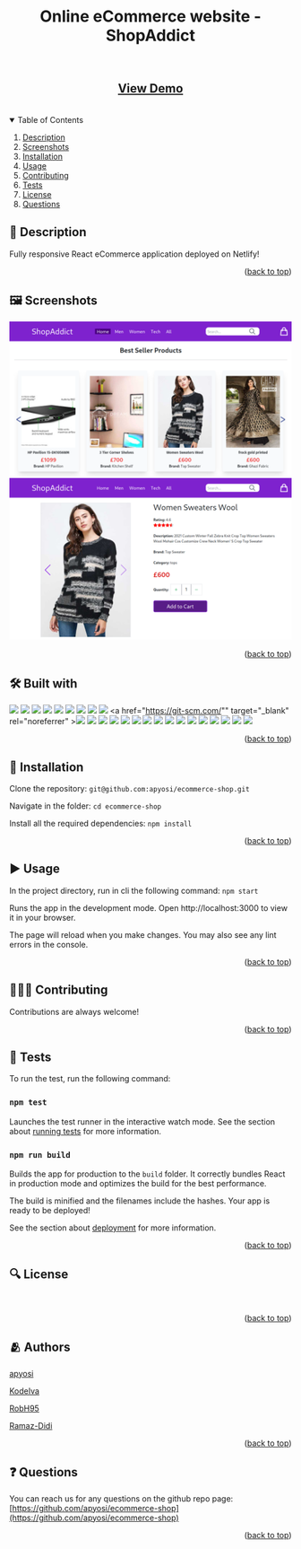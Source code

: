 



<a id="readme-top"></a>

<div align="center">
<h1 align="center">Online eCommerce website - ShopAddict </h1>
<a href="https://github.com/apyosi/ecommerce-shop/graphs/contributors"><img src="https://img.shields.io/github/contributors/apyosi/ecommerce-shop.svg?style=for-the-badge" alt=""></a>
<a href="https://github.com/apyosi/ecommerce-shop/network/members"><img src="https://img.shields.io/github/forks/apyosi/ecommerce-shop.svg?style=for-the-badge" alt=""></a>
<a href="https://github.com/apyosi/ecommerce-shop/stargazers"><img src="https://img.shields.io/github/stars/apyosi/ecommerce-shop.svg?style=for-the-badge" alt=""></a>
<a href="https://github.com/apyosi/ecommerce-shop/issues"><img src="https://img.shields.io/github/issues/apyosi/ecommerce-shop.svg?style=for-the-badge" alt=""></a>
<a href="https://opensource.org/licenses/MIT"><img src="https://img.shields.io/badge/License-MIT-yellow.svg" alt=""></a><br>
<h2><a href="https://transcendent-kringle-16abc9.netlify.app/" target="_blank"">View Demo</a></h2><br>
</div>

<details open>
  <summary>Table of Contents</summary>
  <ol>
    <li><a href="#description">Description</a></li>
    <li><a href="#screenshots">Screenshots</a></li>
    <li><a href="#installation">Installation</a></li>
    <li><a href="#usage">Usage</a></li>
    <li><a href="#contributing">Contributing</a></li>
    <li><a href="#tests">Tests</a></li>
    <li><a href="#license">License</a></li>
    <li><a href="#questions">Questions</a></li>
  </ol>
</details>

<h2 id="description">🧾 Description</h2>


 Fully responsive React eCommerce application deployed on Netlify!

<p align="right">(<a href="#readme-top">back to top</a>)</p>

<h2 id="screenshots"> 🖼️ Screenshots</h2>

![screenshot](./demo/image1.png "Home page screenshot")
![screenshot](./demo/image2.png "Product page screenshot")

<p align="right">(<a href="#readme-top">back to top</a>)</p>

<h2 id="description">🛠️ Built with</h2>

<a href="https://developer.mozilla.org/en-US/docs/Glossary/HTML5" target="_blank" rel="noreferrer" ><img src="https://img.shields.io/badge/HTML5-E34F26?style=for-the-badge&logo=html5&logoColor=white" /></a>
<a href="https://www.w3.org/TR/CSS/#css" target="_blank" rel="noreferrer" ><img src="https://img.shields.io/badge/CSS3-1572B6?style=for-the-badge&logo=css3&logoColor=white" /></a>
<a href="https://developer.mozilla.org/en-US/docs/Web/JavaScript" target="_blank" rel="noreferrer" ><img src="https://img.shields.io/badge/JavaScript-323330?style=for-the-badge&logo=javascript&logoColor=F7DF1E" /></a>
<a href="https://tailwindcss.com/" target="_blank" rel="noreferrer" ><img src="https://img.shields.io/badge/Tailwind_CSS-38B2AC?style=for-the-badge&logo=tailwind-css&logoColor=white" /></a>
<a href="https://nodejs.org/en/" target="_blank" rel="noreferrer" ><img src="https://img.shields.io/badge/Node.js-339933?style=for-the-badge&logo=nodedotjs&logoColor=white" /></a>
<a href="https://www.npmjs.com/" target="_blank" rel="noreferrer" ><img src="https://img.shields.io/badge/npm-CB3837?style=for-the-badge&logo=npm&logoColor=white" /></a>
<a href="https://reactjs.org/" target="_blank" rel="noreferrer" ><img src="https://img.shields.io/badge/React-20232A?style=for-the-badge&logo=react&logoColor=61DAFB" /></a>
<a href="https://reactrouter.com/" target="_blank" rel="noreferrer" ><img src="https://img.shields.io/badge/React_Router-CA4245?style=for-the-badge&logo=react-router&logoColor=white" /></a>
<a href="" target="_blank" rel="noreferrer" ><img src="https://img.shields.io/badge/Webpack-8DD6F9?style=for-the-badge&logo=Webpack&logoColor=white" /></a>
<a href="https://git-scm.com/"" target="_blank" rel="noreferrer" ><img src="https://img.shields.io/badge/GIT-E44C30?style=for-the-badge&logo=git&logoColor=white" /></a>
<a href="https://github.com/" target="_blank" rel="noreferrer" ><img src="https://img.shields.io/badge/GitHub-100000?style=for-the-badge&logo=github&logoColor=white" /></a>
<a href="https://www.markdownguide.org/" target="_blank" rel="noreferrer" ><img src="https://img.shields.io/badge/Markdown-000000?style=for-the-badge&logo=markdown&logoColor=white" /></a>
<a href="https://www.json.org/json-en.html" target="_blank" rel="noreferrer" ><img src="https://img.shields.io/badge/json-5E5C5C?style=for-the-badge&logo=json&logoColor=white" /></a>
<a href="https://fontawesome.com/" target="_blank" rel="noreferrer" ><img src="https://img.shields.io/badge/Font_Awesome-339AF0?style=for-the-badge&logo=fontawesome&logoColor=white" /></a>
<a href="https://postcss.org/" target="_blank" rel="noreferrer" ><img src="https://img.shields.io/badge/postcss-DD3A0A?style=for-the-badge&logo=postcss&logoColor=white" /></a>
<a href="https://www.netlify.com/" target="_blank" rel="noreferrer" ><img src="https://img.shields.io/badge/Netlify-00C7B7?style=for-the-badge&logo=netlify&logoColor=white" /></a>
<a href="https://code.visualstudio.com/" target="_blank" rel="noreferrer" ><img src="https://img.shields.io/badge/VSCode-0078D4?style=for-the-badge&logo=visual%20studio%20code&logoColor=white" /></a>
<a href="https://eslint.org/" target="_blank" rel="noreferrer" ><img src="https://img.shields.io/badge/eslint-3A33D1?style=for-the-badge&logo=eslint&logoColor=white" /></a>
<a href="https://prettier.io/" target="_blank" rel="noreferrer" ><img src="https://img.shields.io/badge/prettier-1A2C34?style=for-the-badge&logo=prettier&logoColor=F7BA3E" /></a>
<a href="https://www.mozilla.org/en-US/firefox/new/" target="_blank" rel="noreferrer" ><img src="https://img.shields.io/badge/Firefox_Browser-FF7139?style=for-the-badge&logo=Firefox-Browser&logoColor=white" /></a>
<a href="https://www.google.com/chrome/" target="_blank" rel="noreferrer" ><img src="https://img.shields.io/badge/Google_chrome-4285F4?style=for-the-badge&logo=Google-chrome&logoColor=white" /></a>
<a href="https://www.microsoft.com/en-us/edge" target="_blank" rel="noreferrer" ><img src="https://img.shields.io/badge/Microsoft_Edge-0078D7?style=for-the-badge&logo=Microsoft-edge&logoColor=white" /></a>
<a href="https://www.apple.com/safari/" target="_blank" rel="noreferrer" ><img src="https://img.shields.io/badge/Safari-FF1B2D?style=for-the-badge&logo=Safari&logoColor=white" /></a>
<a href="https://slack.com/" target="_blank" rel="noreferrer" ><img src="https://img.shields.io/badge/Slack-4A154B?style=for-the-badge&logo=slack&logoColor=white" /></a>
<a href="https://zoom.us/" target="_blank" rel="noreferrer" ><img src="https://img.shields.io/badge/Zoom-2D8CFF?style=for-the-badge&logo=zoom&logoColor=white" /></a>

<p align="right">(<a href="#readme-top">back to top</a>)</p>

<h2 id="installation">💾 Installation</h2>

Clone the repository: `git@github.com:apyosi/ecommerce-shop.git`

Navigate in the folder: `cd ecommerce-shop`

Install all the required dependencies:  `npm install`

<p align="right">(<a href="#readme-top">back to top</a>)</p>

<h2 id="usage">▶️ Usage</h2>

In the project directory, run in cli the following command: ```npm start```

Runs the app in the development mode.
Open http://localhost:3000 to view it in your browser.

The page will reload when you make changes.
 You may also see any lint errors in the console.

<p align="right">(<a href="#readme-top">back to top</a>)</p>

<h2 id="contributing">🧑🏻‍🔧 Contributing</h2>

Contributions are always welcome!

<p align="right">(<a href="#readme-top">back to top</a>)</p>

<h2 id="tests">🧪 Tests</h2>

To run the test, run the following command: 

### `npm test`

Launches the test runner in the interactive watch mode.
 See the section about [running tests](https://facebook.github.io/create-react-app/docs/running-tests) for more information.

### `npm run build`

Builds the app for production to the `build` folder.
 It correctly bundles React in production mode and optimizes the build for the best performance.

The build is minified and the filenames include the hashes.
 Your app is ready to be deployed!

See the section about [deployment](https://facebook.github.io/create-react-app/docs/deployment) for more information.

<p align="right">(<a href="#readme-top">back to top</a>)</p>

<h2 id="license">🔍 License</h2>

<a href="https://opensource.org/licenses/MIT"><img src="https://img.shields.io/badge/License-MIT-yellow.svg" alt=""></a>

<p align="right">(<a href="#readme-top">back to top</a>)</p>

<h2 id="license">🫂 Authors</h2>

[apyosi](https://github.com/apyosi)

[KodeIva](https://github.com/KodeIva)

[RobH95](https://github.com/RobH95)

[Ramaz-Didi](https://github.com/Ramaz-Didi)

<p align="right">(<a href="#readme-top">back to top</a>)</p>

<h2 id="questions">❓ Questions</h2>

You can reach us for any questions on the github repo page: [https://github.com/apyosi/ecommerce-shop](https://github.com/apyosi/ecommerce-shop)

<p align="right">(<a href="#readme-top">back to top</a>)</p>



